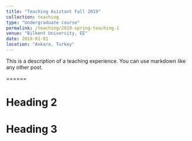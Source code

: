 ```yaml
---
title: "Teaching Asistant Fall 2019"
collection: teaching
type: "Undergraduate course"
permalink: /teaching/2019-spring-teaching-1
venue: "Bilkent University, EE"
date: 2019-01-01
location: "Ankara, Turkey"
---
```


This is a description of a teaching experience. You can use markdown like any other post.


======

Heading 2
======

Heading 3
======
